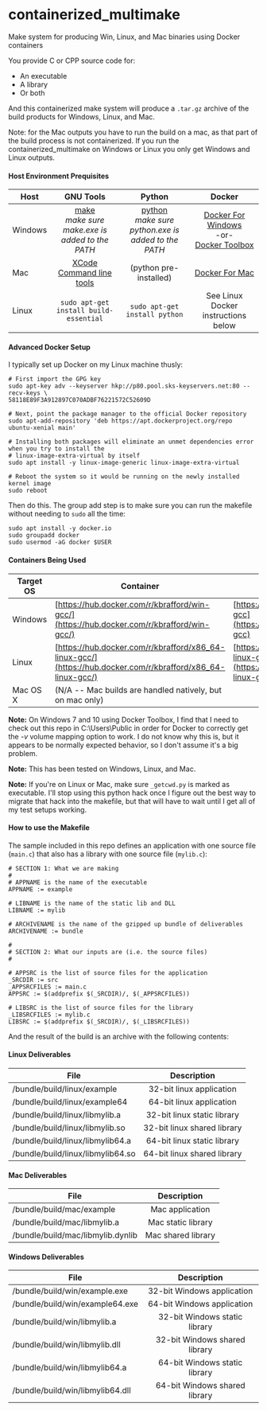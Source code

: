 # containerized_multimake
Make system for producing Win, Linux, and Mac binaries using Docker containers

You provide C or CPP source code for:
 * An executable
 * A library
 * Or both

And this containerized make system will produce a `.tar.gz` archive of the build products for Windows, Linux, and Mac.  

Note: for the Mac outputs you have to run the build on a mac, as that part of the build process is not containerized. If you run the containerized_multimake on Windows or Linux you only get Windows and Linux outputs.


#### Host Environment Prequisites
| Host    | GNU Tools                                                 | Python                           | Docker                                                                    |
| ------- |:---------------------------------------------------------:|:--------------------------------:|:-------------------------------------------------------------------------:|
| Windows | [make](http://gnuwin32.sourceforge.net/packages/make.htm)<br/> *make sure make.exe is added to the PATH* | [python](https://www.python.org/)<br /> *make sure python.exe is added to the PATH*| [Docker For Windows](https://docs.docker.com/docker-for-windows/install/)<br />-or-<br /> [Docker Toolbox](https://docs.docker.com/toolbox/toolbox_install_windows/) |
| Mac     | [XCode Command line tools](http://railsapps.github.io/xcode-command-line-tools.html) | (python pre-installed)| [Docker For Mac](https://docs.docker.com/docker-for-mac/install/) |
| Linux   | ```sudo apt-get install build-essential``` | ```sudo apt-get install python```| See Linux Docker instructions below |

#### Advanced Docker Setup

I typically set up Docker on my Linux machine thusly:
```
# First import the GPG key
sudo apt-key adv --keyserver hkp://p80.pool.sks-keyservers.net:80 --recv-keys \
58118E89F3A912897C070ADBF76221572C52609D

# Next, point the package manager to the official Docker repository
sudo apt-add-repository 'deb https://apt.dockerproject.org/repo ubuntu-xenial main'

# Installing both packages will eliminate an unmet dependencies error when you try to install the 
# linux-image-extra-virtual by itself
sudo apt install -y linux-image-generic linux-image-extra-virtual
 
# Reboot the system so it would be running on the newly installed kernel image 
sudo reboot
```

Then do this.  The group add step is to make sure you can run the makefile without needing to `sudo` all the time:
```
sudo apt install -y docker.io
sudo groupadd docker
sudo usermod -aG docker $USER
```


#### Containers Being Used
| Target OS         | Container        |  Source  |
| -------------- |-------------|------------|
| Windows  | [https://hub.docker.com/r/kbrafford/win-gcc/](https://hub.docker.com/r/kbrafford/win-gcc/) | [https://github.com/kbrafford/win-gcc](https://github.com/kbrafford/win-gcc)|
| Linux    | [https://hub.docker.com/r/kbrafford/x86_64-linux-gcc/](https://hub.docker.com/r/kbrafford/x86_64-linux-gcc/) |[https://github.com/kbrafford/x86_64-linux-gcc](https://github.com/kbrafford/x86_64-linux-gcc)|
| Mac OS X | (N/A -- Mac builds are handled natively, but on mac only)


**Note:** On Windows 7 and 10 using Docker Toolbox, I find that I need to check out this repo in C:\Users\Public in order for Docker to correctly get the *-v* volume mapping option to work. I do not know why this is, but it appears to be normally expected behavior, so I don't assume it's a big problem.

**Note:** This has been tested on Windows, Linux, and Mac.

**Note:** If you're on Linux or Mac, make sure `_getcwd.py` is marked as executable.  I'll stop using this python hack once I figure out the best way to migrate that hack into the makefile, but that will have to wait until I get all of my test setups working.


#### How to use the Makefile
The sample included in this repo defines an application with one source file (`main.c`) that also has a library with one source file (`mylib.c`):

```#
# SECTION 1: What we are making
#
# APPNAME is the name of the executable
APPNAME := example

# LIBNAME is the name of the static lib and DLL
LIBNAME := mylib

# ARCHIVENAME is the name of the gzipped up bundle of deliverables
ARCHIVENAME := bundle

#
# SECTION 2: What our inputs are (i.e. the source files)
#

# APPSRC is the list of source files for the application
_SRCDIR := src
_APPSRCFILES := main.c 
APPSRC := $(addprefix $(_SRCDIR)/, $(_APPSRCFILES))

# LIBSRC is the list of source files for the library
_LIBSRCFILES := mylib.c
LIBSRC := $(addprefix $(_SRCDIR)/, $(_LIBSRCFILES))
```
And the result of the build is an archive with the following contents:

#### Linux Deliverables
| File                              | Description                     |
| --------------------------------- |:-------------------------------:|
| /bundle/build/linux/example       |   32-bit linux application      |
| /bundle/build/linux/example64     |   64-bit linux application      |
| /bundle/build/linux/libmylib.a    |   32-bit linux static library   |
| /bundle/build/linux/libmylib.so   |   32-bit linux shared library   |
| /bundle/build/linux/libmylib64.a  |   64-bit linux static library   |
| /bundle/build/linux/libmylib64.so |   64-bit linux shared library   |

#### Mac Deliverables
| File                               | Description            |
| -----------------------------------|:----------------------:|
| /bundle/build/mac/example          |   Mac application      |
| /bundle/build/mac/libmylib.a       |   Mac static library   |
| /bundle/build/mac/libmylib.dynlib  |   Mac shared library   |

#### Windows Deliverables
| File                             | Description                     |
| ---------------------------------|:-------------------------------:|
| /bundle/build/win/example.exe    |   32-bit Windows application      |
| /bundle/build/win/example64.exe  |   64-bit Windows application      |
| /bundle/build/win/libmylib.a     |   32-bit Windows static library   |
| /bundle/build/win/libmylib.dll   |   32-bit Windows shared library   |
| /bundle/build/win/libmylib64.a   |   64-bit Windows static library   |
| /bundle/build/win/libmylib64.dll |   64-bit Windows shared library   |

